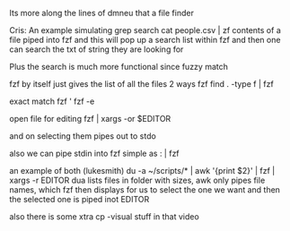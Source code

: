 Its more along the lines of dmneu that a file finder

Cris: 
An example simulating grep search
cat people.csv | zf
contents of a file piped into fzf and this will pop up a search list within fzf and then one can search the txt of string they are looking for

Plus the search is much more functional since fuzzy match


fzf by itself just gives the list of all the files
2 ways
fzf
find . -type f | fzf

exact match 
fzf '<filename>
fzf -e <filename>

open file for editing
fzf | xargs -or $EDITOR

and on selecting them pipes out to stdo

also we can pipe stdin into fzf 
simple as : | fzf 

an example of both (lukesmith)
du -a ~/scripts/* | awk '{print $2}' | fzf | xargs -r EDITOR
dua lists files in folder with sizes, awk only pipes file names, which fzf then displays for us to select the one we want and then the selected one is piped inot EDITOR

also there is some xtra cp -visual stuff in that video

